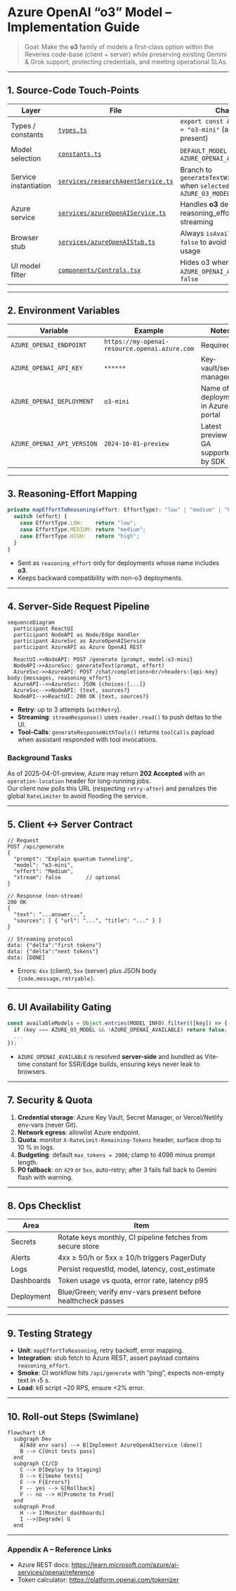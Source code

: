# Azure OpenAI “o3” Model – Implementation Guide

> Goal: Make the **o3** family of models a first-class option within the Reveries code-base (client + server) while preserving existing Gemini & Grok support, protecting credentials, and meeting operational SLAs.

---

## 1. Source-Code Touch-Points

| Layer | File | Change |
|-------|------|--------|
| Types / constants | [`types.ts`](../types.ts) | `export const AZURE_O3_MODEL = "o3-mini"` (already present) |
| Model selection | [`constants.ts`](../constants.ts) | `DEFAULT_MODEL` chooses o3 if `AZURE_OPENAI_AVAILABLE` |
| Service instantiation | [`services/researchAgentService.ts`](../services/researchAgentService.ts) | Branch to `generateTextWithAzureOpenAI` when `selectedModel === AZURE_O3_MODEL` |
| Azure service | [`services/azureOpenAIService.ts`](../services/azureOpenAIService.ts) | Handles **o3** deployment, reasoning_effort, retry, streaming |
| Browser stub | [`services/azureOpenAIStub.ts`](../services/azureOpenAIStub.ts) | Always `isAvailable() === false` to avoid client-side usage |
| UI model filter | [`components/Controls.tsx`](../components/Controls.tsx) | Hides o3 when `AZURE_OPENAI_AVAILABLE` is `false` |

---

## 2. Environment Variables

| Variable | Example | Notes |
|----------|---------|-------|
| `AZURE_OPENAI_ENDPOINT` | `https://my-openai-resource.openai.azure.com` | Required |
| `AZURE_OPENAI_API_KEY` | `******` | Key‐vault/secret manager |
| `AZURE_OPENAI_DEPLOYMENT` | `o3-mini` | Name of deployment in Azure portal |
| `AZURE_OPENAI_API_VERSION` | `2024-10-01-preview` | Latest preview or GA supported by SDK |

---

## 3. Reasoning-Effort Mapping

```ts
private mapEffortToReasoning(effort: EffortType): "low" | "medium" | "high" {
  switch (effort) {
    case EffortType.LOW:    return "low";
    case EffortType.MEDIUM: return "medium";
    case EffortType.HIGH:   return "high";
  }
}
```

* Sent as `reasoning_effort` only for deployments whose name includes **o3**.
* Keeps backward compatibility with non-o3 deployments.

---

## 4. Server-Side Request Pipeline

```mermaid
sequenceDiagram
  participant ReactUI
  participant NodeAPI as Node/Edge Handler
  participant AzureSvc as AzureOpenAIService
  participant AzureAPI as Azure OpenAI REST

  ReactUI->>NodeAPI: POST /generate {prompt, model:o3-mini}
  NodeAPI->>AzureSvc: generateText(prompt, effort)
  AzureSvc->>AzureAPI: POST /chat/completions<br/>headers:{api-key} body:{messages, reasoning_effort}
  AzureAPI-->>AzureSvc: JSON {choices:[...]}
  AzureSvc-->>NodeAPI: {text, sources?}
  NodeAPI-->>ReactUI: 200 OK {text, sources?}
```

* **Retry**: up to 3 attempts (`withRetry`).
* **Streaming**: `streamResponse()` uses `reader.read()` to push deltas to the UI.
* **Tool-Calls**: `generateResponseWithTools()` returns `toolCalls` payload when assistant responded with tool invocations.

### Background Tasks
As of 2025-04-01-preview, Azure may return **202 Accepted** with an
`operation-location` header for long-running jobs.  
Our client now polls this URL (respecting `retry-after`) and penalizes the
global `RateLimiter` to avoid flooding the service.

---

## 5. Client ↔ Server Contract

```jsonc
// Request
POST /api/generate
{
  "prompt": "Explain quantum tunneling",
  "model": "o3-mini",
  "effort": "Medium",
  "stream": false        // optional
}

// Response (non-stream)
200 OK
{
  "text": "...answer...",
  "sources": [ { "url": "...", "title": "..." } ]
}

// Streaming protocol
data: {"delta":"first tokens"}
data: {"delta":"next tokens"}
data: [DONE]
```

* Errors: `4xx` (client), `5xx` (server) plus JSON body `{code,message,retryable}`.

---

## 6. UI Availability Gating

```ts
const availableModels = Object.entries(MODEL_INFO).filter(([key]) => {
  if (key === AZURE_O3_MODEL && !AZURE_OPENAI_AVAILABLE) return false;
  ...
});
```

* `AZURE_OPENAI_AVAILABLE` is resolved **server-side** and bundled as Vite‐time constant for SSR/Edge builds, ensuring keys never leak to browsers.

---

## 7. Security & Quota

1. **Credential storage**: Azure Key Vault, Secret Manager, or Vercel/Netlify env-vars (never Git).
2. **Network egress**: allowlist Azure endpoint.
3. **Quota**: monitor `X-RateLimit-Remaining-Tokens` header, surface drop to 10 % in logs.
4. **Budgeting**: default `max_tokens = 2000`; clamp to 4096 minus prompt length.
5. **P0 fallback**: on `429` or `5xx`, auto-retry; after 3 fails fall back to Gemini flash with warning.

---

## 8. Ops Checklist

| Area | Item |
|------|------|
| Secrets | Rotate keys monthly, CI pipeline fetches from secure store |
| Alerts | 4xx ≥ 50/h or 5xx ≥ 10/h triggers PagerDuty |
| Logs | Persist requestId, model, latency, cost_estimate |
| Dashboards | Token usage vs quota, error rate, latency p95 |
| Deployment | Blue/Green; verify env-vars present before healthcheck passes |

---

## 9. Testing Strategy

* **Unit**: `mapEffortToReasoning`, retry backoff, error mapping.
* **Integration**: stub fetch to Azure REST, assert payload contains `reasoning_effort`.
* **Smoke**: CI workflow hits `/api/generate` with “ping”, expects non-empty text in ‹5 s.
* **Load**: k6 script ~20 RPS, ensure <2% error.

---

## 10. Roll-out Steps (Swimlane)

```mermaid
flowchart LR
  subgraph Dev
    A[Add env vars] --> B[Implement AzureOpenAIService (done)]
    B --> C[Unit tests pass]
  end
  subgraph CI/CD
    C --> D[Deploy to Staging]
    D --> E[Smoke tests]
    E --> F{Errors?}
    F -- yes --> G[Rollback]
    F -- no --> H[Promote to Prod]
  end
  subgraph Prod
    H --> I[Monitor dashboards]
    I -->|Degrade| G
  end
```

---

### Appendix A – Reference Links
* Azure REST docs: <https://learn.microsoft.com/azure/ai-services/openai/reference>
* Token calculator: <https://platform.openai.com/tokenizer>
